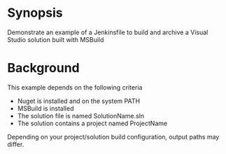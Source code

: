 # Synopsis
Demonstrate an example of a Jenkinsfile to build and archive a Visual Studio solution built with MSBuild

# Background

This example depends on the following criteria
- Nuget is installed and on the system PATH
- MSBuild is installed
- The solution file is named SolutionName.sln
- The solution contains a project named ProjectName

Depending on your project/solution build configuration, output paths may differ.
